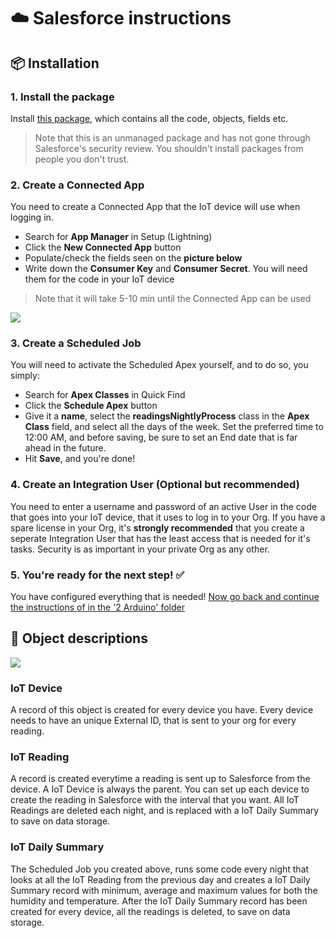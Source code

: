 # :cloud: Salesforce instructions

## :package: Installation 

### 1. Install the package
Install [this package](https://login.salesforce.com/packaging/installPackage.apexp?p0=04t4H000000CfLE), which contains all the code, objects, fields etc.
> Note that this is an unmanaged package and has not gone through Salesforce's security review. You shouldn't install packages from people you don't trust.

### 2. Create a Connected App
You need to create a Connected App that the IoT device will use when logging in.
- Search for **App Manager** in Setup (Lightning)
- Click the **New Connected App** button
- Populate/check the fields seen on the **picture below**
- Write down the **Consumer Key** and **Consumer Secret**. You will need them for the code in your IoT device
> Note that it will take 5-10 min until the Connected App can be used
<img src="https://www.jesperklang.com/visuals/1_Microcontroller_to_Salesforce/Connected_App.png"/>

### 3. Create a Scheduled Job
You will need to activate the Scheduled Apex yourself, and to do so, you simply:
- Search for **Apex Classes** in Quick Find
- Click the **Schedule Apex** button
- Give it a **name**, select the **readingsNightlyProcess** class in the **Apex Class** field, and select all the days of the week. Set the preferred time to 12:00 AM, and before saving, be sure to set an End date that is far ahead in the future.
- Hit **Save**, and you're done!

### 4. Create an Integration User (Optional but recommended)
You need to enter a username and password of an active User in the code that goes into your IoT device, that it uses to log in to your Org. If you have a spare license in your Org, it's **strongly recommended** that you create a seperate Integration User that has the least access that is needed for it's tasks. Security is as important in your private Org as any other.

### 5. You're ready for the next step! :white_check_mark:
You have configured everything that is needed! [Now go back and continue the instructions of in the '2 Arduino' folder](https://github.com/jesperklang/Salesforce-Connected-Arduino/tree/master/2%20Arduino)

## :triangular_ruler: Object descriptions
<img src="https://www.jesperklang.com/visuals/1_Microcontroller_to_Salesforce/Schema_Builder.png"/>

### IoT Device
A record of this object is created for every device you have. Every device needs to have an unique External ID, that is sent to your org for every reading.

### IoT Reading
A record is created everytime a reading is sent up to Salesforce from the device. A IoT Device is always the parent. You can set up each device to create the reading in Salesforce with the interval that you want. All IoT Readings are deleted each night, and is replaced with a IoT Daily Summary to save on data storage.

### IoT Daily Summary
The Scheduled Job you created above, runs some code every night that looks at all the IoT Reading from the previous day and creates a IoT Daily Summary record with minimum, average and maximum values for both the humidity and temperature. After the IoT Daily Summary record has been created for every device, all the readings is deleted, to save on data storage.